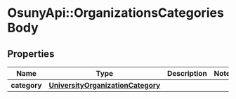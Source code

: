 # OsunyApi::OrganizationsCategoriesBody

## Properties
Name | Type | Description | Notes
------------ | ------------- | ------------- | -------------
**category** | [**UniversityOrganizationCategory**](UniversityOrganizationCategory.md) |  | 

